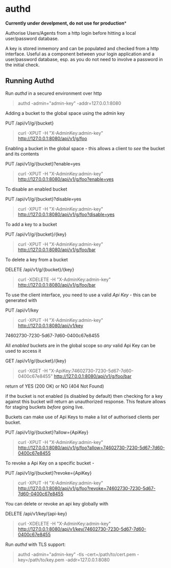 authd
=====

**Currently under develpment, do not use for production*** 

Authorise Users/Agents from a http login before hitting a 
local user/password database.

A key is stored inmemory and can be populated and checked from
a http interface. Useful as a component between your login application and
a user/password database, esp. as you do not need to involve a password in
the initial check.  


Running Authd
-------------

Run _authd_ in a secured environment over http

  > authd -admin="admin-key" -addr=127.0.0.1:8080

Adding a bucket to the global space using the admin key

  PUT /api/v1/g/{bucket}
  
  > curl -XPUT -H "X-AdminKey:admin-key" http://127.0.0.1:8080/api/v1/g/foo

Enabling a bucket in the global space - this allows a client to _see_ the bucket and its contents

  PUT /api/v1/g/{bucket}?enable=yes

  > curl -XPUT -H "X-AdminKey:admin-key" http://127.0.0.1:8080/api/v1/g/foo?enable=yes

To disable an enabled bucket

  PUT /api/v1/g/{bucket}?disable=yes

  > curl -XPUT -H "X-AdminKey:admin-key" http://127.0.0.1:8080/api/v1/g/foo?disable=yes

To add a key to a bucket

  PUT /api/v1/g/{bucket}/{key}

  > curl -XPUT -H "X-AdminKey:admin-key" http://127.0.0.1:8080/api/v1/g/foo/bar

To delete a key from a bucket

  DELETE /api/v1/g/{bucket}/{key}

  > curl -XDELETE -H "X-AdminKey:admin-key" http://127.0.0.1:8080/api/v1/g/foo/bar

To use the client interface, you need to use a valid _Api Key_ - this can be generated with

  PUT /api/v1/key

  > curl -XPUT -H "X-AdminKey:admin-key" http://127.0.0.1:8080/api/v1/key

  74602730-7230-5d67-7d60-0400c67e8455

All _enabled_ buckets are in the global scope so _any_ valid Api Key can be used to access it

  GET /api/v1/g/{bucket}/{key}

  > curl -XGET -H "X-ApiKey:74602730-7230-5d67-7d60-0400c67e8455" http://127.0.0.1:8080/api/v1/g/foo/bar

  return of YES (200 OK) or NO (404 Not Found)

if the bucket is not enabled (is disabled by default) then checking for a key against this bucket will 
return an unauthorized response. This feature allows for staging buckets _before_ going live. 

Buckets can make use of Api Keys to make a list of authorised clients per bucket. 

  PUT /api/v1/g/{bucket}?allow={ApiKey}

  > curl -XPUT -H "X-AdminKey:admin-key" http://127.0.0.1:8080/api/v1/g/foo?allow=74602730-7230-5d67-7d60-0400c67e8455

To revoke a Api Key on a specific bucket - 

  PUT /api/v1/g/{bucket}?revoke={ApiKey}

  > curl -XPUT -H "X-AdminKey:admin-key" http://127.0.0.1:8080/api/v1/g/foo?revoke=74602730-7230-5d67-7d60-0400c67e8455

You can delete or revoke an api key globally with

  DELETE /api/v1/key/{api-key}

  > curl -XDELETE -H "X-AdminKey:admin-key" http://127.0.0.1:8080/api/v1/key/74602730-7230-5d67-7d60-0400c67e8455

Run _authd_ with TLS support:

  > authd -admin="admin-key" -tls -cert=/path/to/cert.pem -key=/path/to/key.pem -addr=127.0.0.1:8080